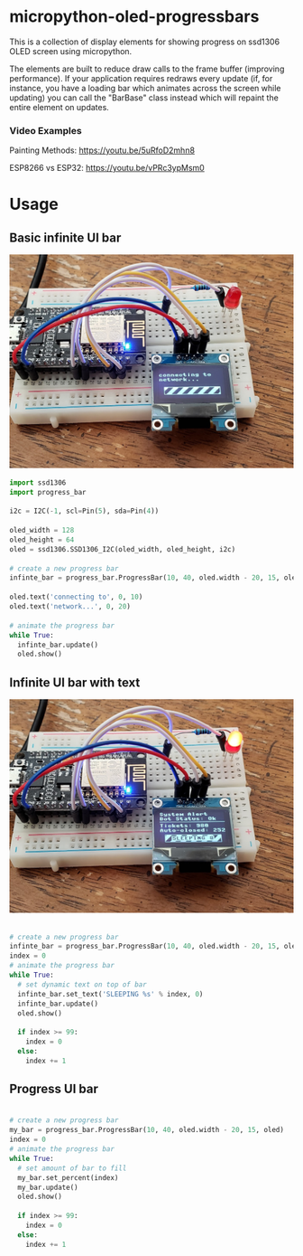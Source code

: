 # micropython-oled-progressbars
This is a collection of display elements for showing progress on ssd1306 OLED screen using micropython.

The elements are built to reduce draw calls to the frame buffer (improving performance).
If your application requires redraws every update (if, for instance, you have a loading bar which animates across the screen while updating) you can call the "BarBase" class instead which will repaint the entire element on updates.

### Video Examples
Painting Methods: https://youtu.be/5uRfoD2mhn8

ESP8266 vs ESP32: https://youtu.be/vPRc3ypMsm0

# Usage

## Basic infinite UI bar
![Basic Infinite Bar](/images/basic.jpg)
```python
import ssd1306
import progress_bar

i2c = I2C(-1, scl=Pin(5), sda=Pin(4))

oled_width = 128
oled_height = 64
oled = ssd1306.SSD1306_I2C(oled_width, oled_height, i2c)

# create a new progress bar
infinte_bar = progress_bar.ProgressBar(10, 40, oled.width - 20, 15, oled)

oled.text('connecting to', 0, 10)
oled.text('network...', 0, 20)

# animate the progress bar
while True:
  infinte_bar.update()
  oled.show()
```

## Infinite UI bar with text
![Infinite Bar With Text](/images/text.jpg)
```python

# create a new progress bar
infinte_bar = progress_bar.ProgressBar(10, 40, oled.width - 20, 15, oled)
index = 0
# animate the progress bar
while True:
  # set dynamic text on top of bar
  infinte_bar.set_text('SLEEPING %s' % index, 0)
  infinte_bar.update()
  oled.show()
  
  if index >= 99:
    index = 0
  else:
    index += 1
```

## Progress UI bar
```python

# create a new progress bar
my_bar = progress_bar.ProgressBar(10, 40, oled.width - 20, 15, oled)
index = 0
# animate the progress bar
while True:
  # set amount of bar to fill
  my_bar.set_percent(index)
  my_bar.update()
  oled.show()
  
  if index >= 99:
    index = 0
  else:
    index += 1
```
